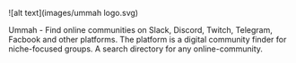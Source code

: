![alt text](images/ummah logo.svg)

Ummah - Find online communities on Slack, Discord, Twitch, Telegram, Facbook and other platforms.
The platform is a digital community finder for niche-focused groups. A search directory for any online-community.
